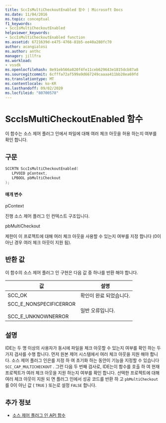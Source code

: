 ```yaml
---
title: SccIsMultiCheckoutEnabled 함수 | Microsoft Docs
ms.date: 11/04/2016
ms.topic: conceptual
f1_keywords:
- SccIsMultiCheckoutEnabled
helpviewer_keywords:
- SccIsMultiCheckoutEnabled function
ms.assetid: 6721639d-e475-4766-81b5-ee40a280fc70
author: acangialosi
ms.author: anthc
manager: jillfra
ms.workload:
- vssdk
ms.openlocfilehash: 8e91eb566a820f4fe11ceb629643e1815dcb87a8
ms.sourcegitcommit: 6cfffa72af599a9d667249caaaa411bb28ea69fd
ms.translationtype: MT
ms.contentlocale: ko-KR
ms.lasthandoff: 09/02/2020
ms.locfileid: "80700578"
---
```

# <a name="sccismulticheckoutenabled-function"></a>SccIsMultiCheckoutEnabled 함수
이 함수는 소스 제어 플러그 인에서 파일에 대해 여러 체크 아웃을 허용 하는지 여부를 확인 합니다.

## <a name="syntax"></a>구문

```cpp
SCCRTN SccIsMultiCheckoutEnabled(
   LPVOID pContext,
   LPBOOL pbMultiCheckout
);
```

#### <a name="parameters"></a>매개 변수
 pContext

진행 소스 제어 플러그 인 컨텍스트 구조입니다.

 pbMultiCheckout

제한이 이 프로젝트에 대해 여러 체크 아웃을 사용할 수 있는지 여부를 지정 합니다 (0이 아닌 경우 여러 체크 아웃이 지원 됨).

## <a name="return-value"></a>반환 값
 이 함수의 소스 제어 플러그 인 구현은 다음 값 중 하나를 반환 해야 합니다.

|값|설명|
|-----------|-----------------|
|SCC_OK|확인이 완료 되었습니다.|
|SCC_E_NONSPECIFICERROR<br /><br /> SCC_E_UNKNOWNERROR|일반 오류입니다.|

## <a name="remarks"></a>설명
 IDE는 두 명 이상의 사용자가 동시에 파일을 체크 아웃할 수 있는지 여부를 확인 하는 두 가지 검사를 수행 합니다. 먼저 원본 제어 시스템에서 여러 체크 아웃을 지원 해야 합니다. 소스 제어 플러그 인은를 지정 하 여 초기화 하는 동안이 기능을 지정할 수 있습니다 `SCC_CAP_MULTICHECKOUT` . 그런 다음 두 번째 검사로, IDE는이 함수를 호출 하 여 현재 프로젝트가 여러 체크 아웃을 지원 하는지 여부를 확인 합니다. 선택한 프로젝트에 대해 여러 체크 아웃이 지원 되 면 플러그 인에서 성공 코드를 반환 하 고 `pbMultiCheckout` 를 0이 아닌 값 ( `TRUE` ) 또는로 설정 `FALSE` 합니다.

## <a name="see-also"></a>추가 정보
- [소스 제어 플러그 인 API 함수](../extensibility/source-control-plug-in-api-functions.md)

